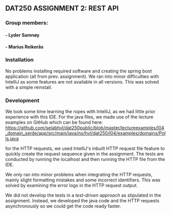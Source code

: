 ## DAT250 ASSIGNMENT 2: REST API

### Group members:
#### - Lyder Samnøy
#### - Marius Reikerås

### Installation 
No problems installing required software and creating the spring boot application (all from prev. assignment). We ran into minor difficulties with IntelliJ as some features are not available in all versions. This was solved with a simple reinstall.

### Development
We took some time learning the ropes with IntelliJ, as we had little prior experience with this IDE. For the java files, we made use of the lecture examples on GitHub which can be found here: https://github.com/selabhvl/dat250public/blob/master/lectureexamples/l04_domain_serde/app/src/main/java/no/hvl/dat250/l04/examples/domains/Polls.java

for the HTTP requests, we used IntelliJ's inbuilt HTTP request file feature to quickly create the request sequence given in the assignment. The tests are conducted by running the localhost and then running the HTTP file from the IDE. 

We only ran into minor problems when integrating the HTTP requests, mainly slight formatting mistakes and some incorrect identifiers. This was solved by examining the error logs in the HTTP request output.

We did not develop the tests in a *test-driven approach* as stipulated in the assignment. Instead, we developed the java code and the HTTP requests asynchronously so we could get the code ready faster.